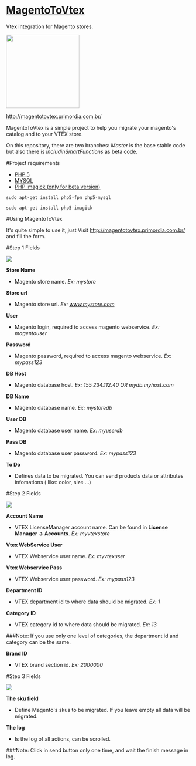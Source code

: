 # <a href=http://magentotovtex.primordia.com.br/>MagentoToVtex</a>
Vtex integration for Magento stores.

<a href=http://magentotovtex.primordia.com.br/><img src=http://s29.postimg.org/dxf30me1j/image.png width=200></a>

http://magentotovtex.primordia.com.br/

MagentoToVtex is a simple project to help you migrate your magento's catalog and to your VTEX store. 

On this repository, there are two branches: *Master* is the base stable code but also there is *IncludinSmartFunctions* as beta code.

#Project requirements
- <a href=http://php.net/downloads.php>PHP 5</a>
- <a href=https://www.mysql.com/downloads/>MYSQL</a>
- <a href=http://php.net/manual/pt_BR/book.imagick.php>PHP imagick (only for beta version)</a> 
```
sudo apt-get install php5-fpm php5-mysql
```
```
sudo apt-get install php5-imagick
```

#Using MagentoToVtex

It's quite simple to use it, just Visit http://magentotovtex.primordia.com.br/ and fill the form.

#Step 1 Fields

<a href=http://magentotovtex.primordia.com.br/><img src=http://s29.postimg.org/dxf30me1j/image.png></a>

<b>Store Name</b>
- Magento store name. *Ex: mystore*

<b>Store url</b> 
- Magento store url. *Ex: www.mystore.com*

<b>User</b>
- Magento login, required to access magento webservice. *Ex: magentouser*

<b>Password</b>
- Magento password, required to access magento webservice. *Ex: mypass123*

<b>DB Host</b>
- Magento database host. *Ex: 155.234.112.40 OR mydb.myhost.com*

<b>DB Name</b>
- Magento database name. *Ex: mystoredb*

<b>User DB</b>
- Magento database user name. *Ex: myuserdb*

<b>Pass DB</b>
- Magento database user password. *Ex: mypass123*

<b>To Do</b>
- Defines data to be migrated. You can send products data or attributes infomations ( like: color, size ...)

#Step 2 Fields

<a href=http://magentotovtex.primordia.com.br/><img src=http://s15.postimg.org/ssbhk6q1n/image.png></a>

<b>Account Name</b>
- VTEX LicenseManager account name. Can be found in **License Manager -> Accounts**. *Ex: myvtexstore*

<b>Vtex WebService User</b>
- VTEX Webservice user name. *Ex: myvtexuser*

<b>Vtex Webservice Pass</b>
- VTEX Webservice user password. *Ex: mypass123*

<b>Department ID</b>
- VTEX department id to where data should be migrated. *Ex: 1*

<b>Category ID</b>
- VTEX category id to where data should be migrated. *Ex: 13*

###Note: If you use only one level of categories, the department id and category can be the same.

<b>Brand ID</b>
- VTEX brand section id. *Ex: 2000000*

#Step 3 Fields

<a href=http://magentotovtex.primordia.com.br/><img src=http://s21.postimg.org/yzc6284gn/image.png></a>

<b>The sku field</b>
- Define Magento's skus to be migrated. If you leave empty all data will be migrated.

<b>The log</b>
- Is the log of all actions, can be scrolled.

###Note: Click in send button only one time, and wait the finish message in log.

